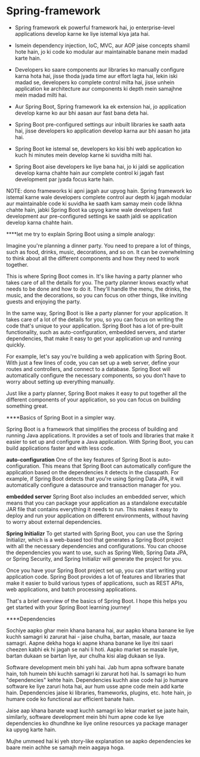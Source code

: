 # Spring-framework


- Spring framework ek powerful framework hai, jo enterprise-level applications develop karne ke liye istemal kiya jata hai.
- Ismein dependency injection, IoC, MVC, aur AOP jaise concepts shamil hote hain, jo ki code ko modular aur maintainable banane mein madad karte hain.
- Developers ko saare components aur libraries ko manually configure karna hota hai, jisse thoda jyada time aur effort lagta hai, lekin iski madad se, developers ko       complete control milta hai, jisse unhein application ke architecture aur components ki depth mein samajhne mein madad milti hai.

- Aur Spring Boot, Spring framework ka ek extension hai, jo application develop karne ko aur bhi aasan aur fast bana deta hai. 
- Spring Boot pre-configured settings aur inbuilt libraries ke saath aata hai, jisse developers ko application develop karna aur bhi aasan ho jata hai. 
- Spring Boot ke istemal se, developers ko kisi bhi web application ko kuch hi minutes mein develop karne ki suvidha milti hai. 
- Spring Boot aise developers ke liye bana hai, jo ki jaldi se application develop karna chahte hain aur complete control ki jagah fast development par jyada focus karte   hain.

NOTE: 
dono frameworks ki apni jagah aur upyog hain. Spring framework ko istemal karne wale developers complete control aur depth ki jagah modular aur maintainable code ki suvidha ke saath kam samay mein code likhna chahte hain, jabki Spring Boot ka upyog karne wale developers fast development aur pre-configured settings ke saath jaldi se application develop karna chahte hain.


****let me try to explain Spring Boot using a simple analogy:

Imagine you're planning a dinner party. You need to prepare a lot of things, such as food, drinks, music, decorations, and so on. It can be overwhelming to think about all the different components and how they need to work together.

This is where Spring Boot comes in. It's like having a party planner who takes care of all the details for you. The party planner knows exactly what needs to be done and how to do it. They'll handle the menu, the drinks, the music, and the decorations, so you can focus on other things, like inviting guests and enjoying the party.

In the same way, Spring Boot is like a party planner for your application. It takes care of a lot of the details for you, so you can focus on writing the code that's unique to your application. Spring Boot has a lot of pre-built functionality, such as auto-configuration, embedded servers, and starter dependencies, that make it easy to get your application up and running quickly.

For example, let's say you're building a web application with Spring Boot. With just a few lines of code, you can set up a web server, define your routes and controllers, and connect to a database. Spring Boot will automatically configure the necessary components, so you don't have to worry about setting up everything manually.

Just like a party planner, Spring Boot makes it easy to put together all the different components of your application, so you can focus on building something great.




 ****Basics of Spring Boot in a simpler way.

Spring Boot is a framework that simplifies the process of building and running Java applications. It provides a set of tools and libraries that make it easier to set up and configure a Java application. With Spring Boot, you can build applications faster and with less code.

**auto-configuration**
One of the key features of Spring Boot is auto-configuration. This means that Spring Boot can automatically configure the application based on the dependencies it detects in the classpath. For example, if Spring Boot detects that you're using Spring Data JPA, it will automatically configure a datasource and transaction manager for you.

**embedded server**
Spring Boot also includes an embedded server, which means that you can package your application as a standalone executable JAR file that contains everything it needs to run. This makes it easy to deploy and run your application on different environments, without having to worry about external dependencies.

**Spring Initializr**
To get started with Spring Boot, you can use the Spring Initializr, which is a web-based tool that generates a Spring Boot project with all the necessary dependencies and configurations. You can choose the dependencies you want to use, such as Spring Web, Spring Data JPA, or Spring Security, and Spring Initializr will generate the project for you.

Once you have your Spring Boot project set up, you can start writing your application code. Spring Boot provides a lot of features and libraries that make it easier to build various types of applications, such as REST APIs, web applications, and batch processing applications.

That's a brief overview of the basics of Spring Boot. I hope this helps you get started with your Spring Boot learning journey!




****Dependencies

Sochiye aapko ghar mein khana banana hai, aur aapko khana banane ke liye kuchh samagri ki zarurat hai - jaise chulha, bartan, masale, aur taaza samagri. Aapne dekha hoga ki aapne khana banane ke liye itni saari cheezen kabhi ek hi jagah se nahi li hoti. Aapko market se masale liye, bartan dukaan se bartan liye, aur chulha kisi alag dukaan se liya.

Software development mein bhi yahi hai. Jab hum apna software banate hain, toh humein bhi kuchh samagri ki zarurat hoti hai. Is samagri ko hum "dependencies" kehte hain. Dependencies kuchh aise code hai jo humare software ke liye zaruri hota hai, aur hum usse apne code mein add karte hain. Dependencies jaise ki libraries, frameworks, plugins, etc. hote hain, jo humare code ko functional aur efficient banate hain.

Jaise aap khana banate waqt kuchh samagri ko lekar market se jaate hain, similarly, software development mein bhi hum apne code ke liye dependencies ko dhundhne ke liye online resources ya package manager ka upyog karte hain.

Mujhe ummeed hai ki yeh story-like explanation se aapko dependencies ke baare mein achhe se samajh mein aagaya hoga.




